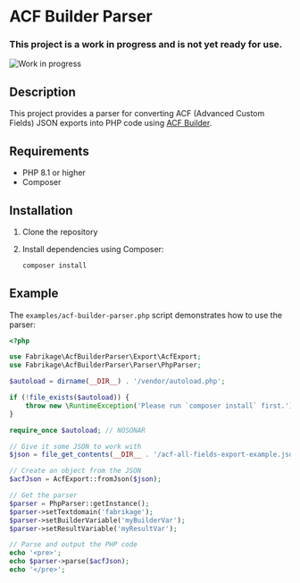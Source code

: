 # ACF Builder Parser

### This project is a work in progress and is not yet ready for use.

![Work in progress](https://img.shields.io/badge/status-work_in_progress-orange.svg)

## Description

This project provides a parser for converting ACF (Advanced Custom Fields) JSON exports into PHP code using [ACF Builder](https://github.com/StoutLogic/acf-builder).

## Requirements

- PHP 8.1 or higher
- Composer

## Installation

1. Clone the repository

2. Install dependencies using Composer:
   ```sh
   composer install
   ```

## Example

The `examples/acf-builder-parser.php` script demonstrates how to use the parser:

```php
<?php

use Fabrikage\AcfBuilderParser\Export\AcfExport;
use Fabrikage\AcfBuilderParser\Parser\PhpParser;

$autoload = dirname(__DIR__) . '/vendor/autoload.php';

if (!file_exists($autoload)) {
    throw new \RuntimeException('Please run `composer install` first.'); // NOSONAR
}

require_once $autoload; // NOSONAR

// Give it some JSON to work with
$json = file_get_contents(__DIR__ . '/acf-all-fields-export-example.json');

// Create an object from the JSON
$acfJson = AcfExport::fromJson($json);

// Get the parser
$parser = PhpParser::getInstance();
$parser->setTextdomain('fabrikage');
$parser->setBuilderVariable('myBuilderVar');
$parser->setResultVariable('myResultVar');

// Parse and output the PHP code
echo '<pre>';
echo $parser->parse($acfJson);
echo '</pre>';
```
